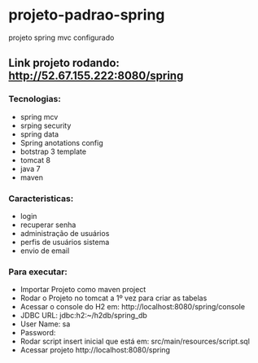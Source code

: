 # projeto-padrao-spring
projeto spring mvc configurado

## Link projeto rodando: http://52.67.155.222:8080/spring
 
### Tecnologias:
 
 * spring mcv
 * srping security
 * spring data
 * Spring anotations config
 * botstrap 3 template
 * tomcat 8 
 * java 7
 * maven
 
### Caracteristicas:
 
 * login
 * recuperar senha
 * administração de usuários
 * perfis de usuários sistema
 * envio de email
 

### Para executar:

* Importar Projeto como maven project
* Rodar o Projeto no tomcat a 1º vez para criar as tabelas
* Acessar o console do H2 em: http://localhost:8080/spring/console
 * JDBC URL: jdbc:h2:~/h2db/spring_db 
 * User Name: sa 
 * Password:
* Rodar script insert inicial que está em: src/main/resources/script.sql
* Acessar projeto http://localhost:8080/spring
